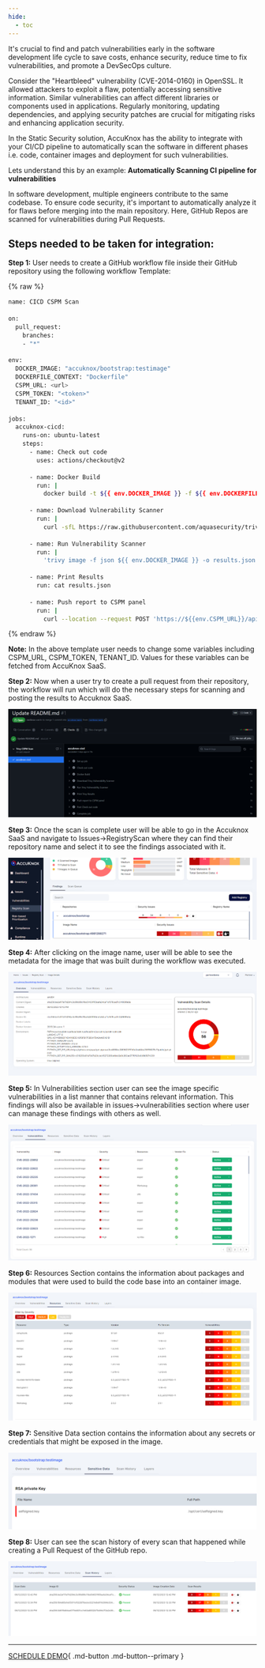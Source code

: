 ```yaml
---
hide:
  - toc
---
```


It's crucial to find and patch vulnerabilities early in the software development life cycle to save costs, enhance security, reduce time to fix vulnerabilities, and promote a DevSecOps culture.

Consider the "Heartbleed" vulnerability (CVE-2014-0160) in OpenSSL. It allowed attackers to exploit a flaw, potentially accessing sensitive information. Similar vulnerabilities can affect different libraries or components used in applications. Regularly monitoring, updating dependencies, and applying security patches are crucial for mitigating risks and enhancing application security.

In the Static Security solution, AccuKnox has the ability to integrate with your CI/CD pipeline to automatically scan the software in different phases i.e. code, container images and deployment for such vulnerabilities.


Lets understand this by an example: **Automatically Scanning CI pipeline for vulnerabilities**

In software development, multiple engineers contribute to the same codebase. To ensure code security, it's important to automatically analyze it for flaws before merging into the main repository. Here, GitHub Repos are scanned for vulnerabilities during Pull Requests.

## Steps needed to be taken for integration:

**Step 1:** User needs to create a GitHub workflow file inside their GitHub repository using the following workflow Template:

{% raw %}
```sh
name: CICD CSPM Scan

on:
  pull_request:
    branches:
    - "*"

env:
  DOCKER_IMAGE: "accuknox/bootstrap:testimage"
  DOCKERFILE_CONTEXT: "Dockerfile"
  CSPM_URL: <url>
  CSPM_TOKEN: "<token>"
  TENANT_ID: "<id>"

jobs:
  accuknox-cicd:
    runs-on: ubuntu-latest
    steps:
      - name: Check out code
        uses: actions/checkout@v2

      - name: Docker Build
        run: |
          docker build -t ${{ env.DOCKER_IMAGE }} -f ${{ env.DOCKERFILE_CONTEXT }} .

      - name: Download Vulnerability Scanner
        run: |
          curl -sfL https://raw.githubusercontent.com/aquasecurity/trivy/main/contrib/install.sh | sh -s -- -b /usr/local/bin

      - name: Run Vulnerability Scanner
        run: |
          'trivy image -f json ${{ env.DOCKER_IMAGE }} -o results.json'

      - name: Print Results
        run: cat results.json

      - name: Push report to CSPM panel
        run: |
          curl --location --request POST 'https://${{env.CSPM_URL}}/api/v1/artifact/?tenant_id=${{ env.TENANT_ID }}&data_type=TR&save_to_s3=false' --header 'Authorization: Bearer ${{ env.CSPM_TOKEN }}' --form 'file=@"./results.json"'
```
{% endraw %}

**Note:** In the above template user needs to change some variables including CSPM_URL, CSPM_TOKEN, TENANT_ID. Values for these variables can be fetched from AccuKnox SaaS. 

**Step 2:** Now when a user try to create a pull request from their repository, the workflow will run which will do the necessary steps for scanning and posting the results to Accuknox SaaS.

![](images/cicd-sec/cicd-sec-0.png)

**Step 3:** Once the scan is complete user will be able to go in the Accuknox SaaS and navigate to Issues->RegistryScan where they can find their repository name and select it to see the findings associated with it.

![](images/cicd-sec/cicd-sec-1.png)

**Step 4:** After clicking on the image name, user will be able to see the metadata for the image that was built during the workflow was executed.

![](images/cicd-sec/cicd-sec-2.png)

**Step 5:** In Vulnerabilities section user can see the image specific vulnerabilities in a list manner that contains relevant information. This findings will also be available in issues->vulnerabilities section where user can manage these findings with others as well.

![](images/cicd-sec/cicd-sec-3.png)

**Step 6:** Resources Section contains the information about packages and modules that were used to build the code base into an container image.

![](images/cicd-sec/cicd-sec-4.png)

**Step 7:** Sensitive Data section contains the information about any secrets or credentials that might be exposed in the image.

![](images/cicd-sec/cicd-sec-5.png)

**Step 8:** User can see the scan history of every scan that happened while creating a Pull Request of the GitHub repo. 

![](images/cicd-sec/cicd-sec-6.png)


 - - - 
[SCHEDULE DEMO](https://www.accuknox.com/contact-us){ .md-button .md-button--primary }
